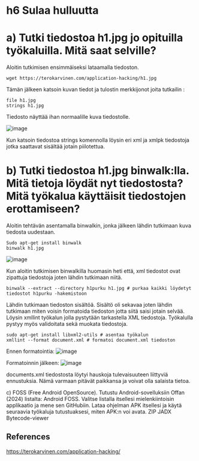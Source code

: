 # h6 Sulaa hulluutta

# a) Tutki tiedostoa h1.jpg jo opituilla työkaluilla. Mitä saat selville?

Aloitin tutkimisen ensimmäiseksi lataamalla tiedoston.

    wget https://terokarvinen.com/application-hacking/h1.jpg

Tämän jälkeen katsoin kuvan tiedot ja tulostin merkkijonot joita tutkailin :

    file h1.jpg
    strings h1.jpg

Tiedosto näyttää ihan normaalille kuva tiedostolle.

![image](https://github.com/user-attachments/assets/dc33731f-14a9-4dbd-8b00-cf2e24749e27)

Kun katsoin tiedostoa strings komennolla löysin eri xml ja xmlpk tiedostoja jotka saattavat sisältää jotain piilotettua.



# b) Tutki tiedostoa h1.jpg binwalk:lla. Mitä tietoja löydät nyt tiedostosta? Mitä työkalua käyttäisit tiedostojen erottamiseen?

Aloitin tehtävän asentamalla binwalkin, jonka jälkeen lähdin tutkimaan kuva tiedosta uudestaan.

    Sudo apt-get install binwalk
    binwalk h1.jpg

![image](https://github.com/user-attachments/assets/623e81de-68d7-4099-bb98-526eb73f9eb7)

Kun aloitin tutkimisen binwalkilla huomasin heti että, xml tiedostot ovat zipattuja tiedostoja joten lähdin tutkimaan niitä.

    binwalk --extract --directory h1purku h1.jpg # purkaa kaikki löydetyt tiedostot h1purku -hakemistoon

Lähdin tutkimaan tiedoston sisältöä. Sisältö oli sekavaa joten lähdin tutkimaan miten voisin formatoida tiedoston jotta siitä saisi jotain selvää. Löysin xmllint työkalun jolla pystytään tarkastella XML tiedostoja. Työkalulla pystyy myös validoitata sekä muokata tiedostoja.

    sudo apt-get install libxml2-utils # asentaa työkalun
    xmllint --format document.xml # formatoi document.xml tiedoston

Ennen formatointia:
![image](https://github.com/user-attachments/assets/d979c1a1-3cb5-4709-83f6-e11314d5a00a)


Formatoinnin jälkeen:
![image](https://github.com/user-attachments/assets/2803afce-54aa-4b51-b54e-9c6045c95f15)

documents.xml tiedostosta löytyi hauskoja tulevaisuuteen liittyviä ennustuksia. Nämä varmaan pitävät paikkansa ja voivat olla salaista tietoa.




c) FOSS (Free Android OpenSource). Tutustu Android-sovelluksiin Offan (2024) 
listalta: Android FOSS. Valitse listalla itsellesi mielenkiintoisin applikaatio ja mene sen GitHubiin. 
Lataa ohjelman APK itsellesi ja käytä seuraavia työkaluja tutustuaksesi, miten APK:n voi avata.
ZIP
JADX
Bytecode-viewer

## References

https://terokarvinen.com/application-hacking/
